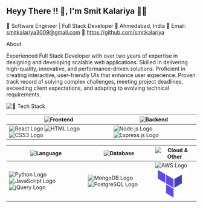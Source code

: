 ## Heyy There !! 👋, I'm Smit Kalariya 👨‍💻

🚀 Software Engineer | Full Stack Developer
📍 Ahmedabad, India
📧 Email: smitkalariya3009@gmail.com
:link: https://github.com/smitkalariya


About 

Experienced Full Stack Developer with over two years of expertise in designing and developing scalable web applications. Skilled in delivering high-quality, innovative, and performance-driven solutions. Proficient in creating interactive, user-friendly UIs that enhance user experience. Proven track record of solving complex challenges, meeting project deadlines, exceeding client expectations, and adapting to evolving technical requirements.



![🚀 Tech Stack](https://img.shields.io/badge/🚀_Tech_Stack-blueviolet?style=for-the-badge&logoWidth=200)

| ![Frontend](https://img.shields.io/badge/Frontend-%F0%9F%9A%80-blue?style=for-the-badge&logoWidth=250) | ![Backend](https://img.shields.io/badge/Backend-%F0%9F%9A%80-green?style=for-the-badge&logoWidth=250) |
| --- | --- |
| <img src="https://upload.wikimedia.org/wikipedia/commons/a/a7/React-icon.svg" alt="React Logo" width="70" height="70"> <img src="https://upload.wikimedia.org/wikipedia/commons/6/61/HTML5_logo_and_wordmark.svg" alt="HTML Logo" width="70" height="70"> <img src="https://upload.wikimedia.org/wikipedia/commons/6/62/CSS3_logo.svg" alt="CSS3 Logo" width="70" height="70"> | <img src="https://upload.wikimedia.org/wikipedia/commons/d/d9/Node.js_logo.svg" alt="Node.js Logo" width="70" height="70"> <img src="https://upload.wikimedia.org/wikipedia/commons/6/64/Expressjs.png" alt="Express.js Logo" width="120" height="50"> |





| ![Language](https://img.shields.io/badge/Language-%F0%9F%9A%80-orange?style=for-the-badge&logoWidth=200) | ![Database](https://img.shields.io/badge/Database-%F0%9F%9A%80-purple?style=for-the-badge&logoWidth=200) | ![Cloud & Other](https://img.shields.io/badge/Cloud%20&%20Other-%F0%9F%9A%80-cyan?style=for-the-badge&logoWidth=200) |
| --- | --- | --- |
| <img src="https://upload.wikimedia.org/wikipedia/commons/c/c3/Python-logo-notext.svg" alt="Python Logo" width="80" height="80"> <img src="https://upload.wikimedia.org/wikipedia/commons/6/6a/JavaScript-logo.png" alt="JavaScript Logo" width="80" height="80"> <img src="https://cdn.iconscout.com/icon/free/png-256/jquery-10-1175155.png" alt="jQuery Logo" width="80" height="80"> | <img src="https://1000logos.net/wp-content/uploads/2020/08/MongoDB-Logo.png" alt="MongoDB Logo" width="120" height="90"> <img src="https://upload.wikimedia.org/wikipedia/commons/2/29/Postgresql_elephant.svg" alt="PostgreSQL Logo" width="80" height="80"> | <img src="https://upload.wikimedia.org/wikipedia/commons/9/93/Amazon_Web_Services_Logo.svg" alt="AWS Logo" width="80" height="80"> <img src="https://raw.githubusercontent.com/devicons/devicon/master/icons/terraform/terraform-original.svg" alt="Terraform Logo" width="80" height="80"> |














<!--
**smitkalariya/smitkalariya** is a ✨ _special_ ✨ repository because its `README.md` (this file) appears on your GitHub profile.

Here are some ideas to get you started:

- 🔭 I’m currently working on ...
- 🌱 I’m currently learning ...
- 👯 I’m looking to collaborate on ...
- 🤔 I’m looking for help with ...
- 💬 Ask me about ...
- 📫 How to reach me: ...
- 😄 Pronouns: ...
- ⚡ Fun fact: ...
-->
